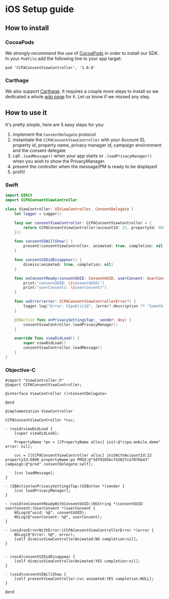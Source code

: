
# iOS Setup guide

## How to install

### CocoaPods
We strongly recommend the use of [CocoaPods](https://cocoapods.org) in order to install our SDK.
In your `Podfile` add the following line to your app target:

```
pod 'CCPAConsentViewController', '1.0.0'
```
### Carthage
We also support [Carthage](https://github.com/Carthage/Carthage). It requires a couple more steps to install so we dedicated a whole [wiki page](https://github.com/SourcePointUSA/CCPA_iOS_SDK/wiki/Step-by-step-guide-for-Carthage) for it.
Let us know if we missed any step.

## How to use it

It's pretty simple, here are 5 easy steps for you:

1. implement the `ConsentDelegate` protocol
2. instantiate the `CCPAConsentViewController` with your Account ID, property id, property name, privacy manager id, campaign environment and the consent delegate
3. call `.loadMessage()` when your app starts or `.loadPrivacyManager()` when you wish to show the PrivacyManager.
4. present the controller when the message/PM is ready to be displayed
5. profit!

### Swift
```swift
import UIKit
import CCPAConsentViewController

class ViewController: UIViewController, ConsentDelegate {
    let logger = Logger()

    lazy var consentViewController: CCPAConsentViewController = {
        return CCPAConsentViewController(accountId: 22, propertyId: 6099, propertyName: try! PropertyName("ccpa.mobile.demo"), PMId: "5df9105bcf42027ce707bb43", campaign: "prod", consentDelegate: self)
    }()

    func consentUIWillShow() {
        present(consentViewController, animated: true, completion: nil)
    }

    func consentUIDidDisappear() {
        dismiss(animated: true, completion: nil)
    }

    func onConsentReady(consentUUID: ConsentUUID, userConsent: UserConsent) {
        print("consentUUID: \(consentUUID)")
        print("userConsents: \(userConsent)")
    }

    func onError(error: CCPAConsentViewControllerError?) {
        logger.log("Error: %{public}@", [error?.description ?? "Something Went Wrong"])
    }

    @IBAction func onPrivacySettingsTap(_ sender: Any) {
        consentViewController.loadPrivacyManager()
    }

    override func viewDidLoad() {
        super.viewDidLoad()
        consentViewController.loadMessage()
    }
}
```

### Objective-C
```obj-c
#import "ViewController.h"
@import CCPAConsentViewController;

@interface ViewController ()<ConsentDelegate>

@end

@implementation ViewController

CCPAConsentViewController *cvc;

- (void)viewDidLoad {
    [super viewDidLoad];

    PropertyName *pn = [[PropertyName alloc] init:@"ccpa.mobile.demo" error: nil];

    cvc = [[CCPAConsentViewController alloc] initWithAccountId:22 propertyId:6099 propertyName:pn PMId:@"5df9105bcf42027ce707bb43" campaign:@"prod" consentDelegate:self];

    [cvc loadMessage];
}

- (IBAction)onPrivacySettingsTap:(UIButton *)sender {
    [cvc loadPrivacyManager];
}

- (void)onConsentReadyWithConsentUUID:(NSString *)consentUUID userConsent:(UserConsent *)userConsent {
    NSLog(@"uuid: %@", consentUUID);
    NSLog(@"userConsent: %@", userConsent);
}

- (void)onErrorWithError:(CCPAConsentViewControllerError *)error {
    NSLog(@"Error: %@", error);
    [self dismissViewControllerAnimated:NO completion:nil];
}


- (void)consentUIDidDisappear {
    [self dismissViewControllerAnimated:YES completion:nil];
}

- (void)consentUIWillShow {
    [self presentViewController:cvc animated:YES completion:NULL];
}

@end
```
